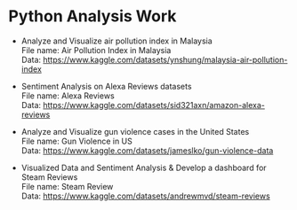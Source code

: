 # Python Analysis Work
- Analyze and Visualize air pollution index in Malaysia
<br>File name: Air Pollution Index in Malaysia
<br>Data: https://www.kaggle.com/datasets/ynshung/malaysia-air-pollution-index

- Sentiment Analysis on Alexa Reviews datasets
<br>File name: Alexa Reviews
<br>Data: https://www.kaggle.com/datasets/sid321axn/amazon-alexa-reviews

- Analyze and Visualize gun violence cases in the United States
<br>File name: Gun Violence in US
<br>Data: https://www.kaggle.com/datasets/jameslko/gun-violence-data

- Visualized Data and Sentiment Analysis & Develop a dashboard for Steam Reviews
<br>File name: Steam Review
<br>Data: https://www.kaggle.com/datasets/andrewmvd/steam-reviews
